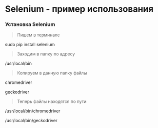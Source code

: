 # Selenium - пример использования

### Установка Selenium

> Пишем в терминале

sudo pip install selenium

> Заходим в папку по адресу

/usr/local/bin

> Копируем в данную папку файлы

chromedriver

geckodriver

> Теперь файлы находятся по пути

/usr/local/bin/chromedriver

/usr/local/bin/geckodriver



